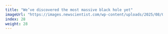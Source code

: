 ```yaml
---
title: "We’ve discovered the most massive black hole yet"
imageUrl: "https://images.newscientist.com/wp-content/uploads/2025/08/07175755/SEI_261434002.jpg?width=788"
index: 28
weight: 28
---
```

